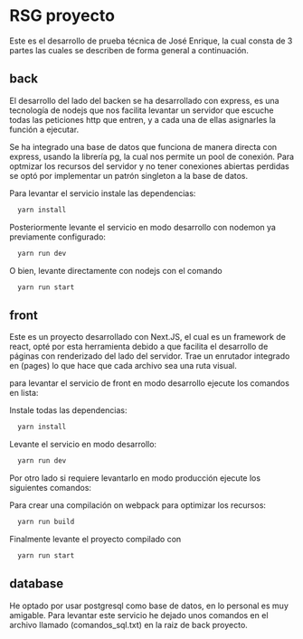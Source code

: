 
# RSG proyecto 

Este es el desarrollo de prueba técnica de José Enrique, la cual consta de 3 partes las cuales se describen de forma general a continuación.



## back

El desarrollo del lado del backen se ha desarrollado con express, es una tecnología de nodejs que nos facilita levantar un servidor que escuche todas las peticiones http que entren, y a cada una de ellas asignarles la función a ejecutar. 

Se ha integrado una base de datos que funciona de manera directa con express, usando la librería pg, la cual nos permite un pool de conexión. Para optmizar los recursos del servidor y no tener conexiones abiertas perdidas se optó por implementar un patrón singleton a la base de datos.

Para levantar el servicio instale las dependencias:
```bash
  yarn install
```

Posteriormente levante el servicio en modo desarrollo con nodemon ya previamente configurado:
```bash
  yarn run dev
```

O bien, levante directamente con nodejs con el comando
```bash
  yarn run start
```



## front

Este es un proyecto desarrollado con Next.JS, el cual es un framework de react, opté por esta herramienta debido a que facilita el desarrollo de páginas con renderizado del lado del servidor. Trae un enrutador integrado en (pages) lo que hace que cada archivo sea una ruta visual.

para levantar el servicio de front en modo desarrollo ejecute los comandos en lista: 

Instale todas las dependencias:
```bash
  yarn install
```

Levante el servicio en modo desarrollo:
```bash
  yarn run dev
```

Por otro lado si requiere levantarlo en modo producción ejecute los siguientes comandos: 

Para crear una compilación on webpack para optimizar los recursos:
```bash
  yarn run build
```

Finalmente levante el proyecto compilado con
```bash
  yarn run start
```



## database

He optado por usar postgresql como base de datos, en lo personal es muy amigable. Para levantar este servicio he dejado unos comandos en el archivo llamado (comandos_sql.txt) en la raiz de back proyecto. 


